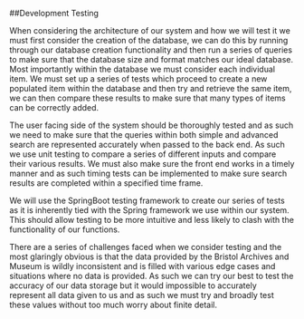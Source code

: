 ##Development Testing

When considering the architecture of our system and how we will test it we must first consider the creation of the database, we can do this by running through our database creation functionality and then run a series of queries to make sure that the database size and format matches our ideal database. Most importantly within the database we must consider each individual item. We must set up a series of tests which proceed to create a new populated item within the database and then try and retrieve the same item, we can then compare these results to make sure that many types of items can be correctly added.

The user facing side of the system should be thoroughly tested and as such we need to make sure that the queries within both simple and advanced search are represented accurately when passed to the back end. As such we use unit testing to compare a series of different inputs and compare their various results. We must also make sure the front end works in a timely manner and as such timing tests can be implemented to make sure search results are completed within a specified time frame.

We will use the SpringBoot testing framework to create our series of tests as it is inherently tied with the Spring framework we use within our system. This should allow testing to be more intuitive and less likely to clash with the functionality of our functions.

There are a series of challenges faced when we consider testing and the most glaringly obvious is that the data provided by the Bristol Archives and Museum is wildly inconsistent and is filled with various edge cases and situations where no data is provided. As such we can try our best to test the accuracy of our data storage but it would impossible to accurately represent all data given to us and as such we must try and broadly test these values without too much worry about finite detail.
